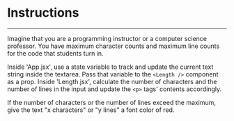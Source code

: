 # Instructions  

---

Imagine that you are a programming instructor
or a computer science professor. You have
maximum character counts and maximum 
line counts for the code that students
turn in.

Inside 'App.jsx', use a state variable to track and update the
current text string inside the textarea. Pass that
variable to the `<Length />` component as a prop. 
Inside 'Length.jsx', calculate the number of characters
and the number of lines in the input and update the
`<p>` tags' contents accordingly.

If the number of characters or the number of lines exceed
the maximum, give the text "x characters" or "y lines" 
a font color of red.